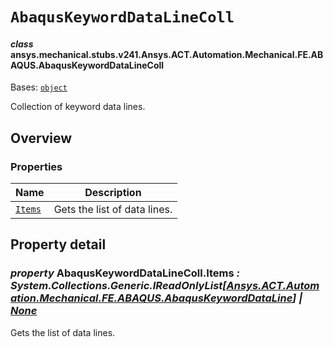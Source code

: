 # `AbaqusKeywordDataLineColl`

<a id="ansys.mechanical.stubs.v241.Ansys.ACT.Automation.Mechanical.FE.ABAQUS.AbaqusKeywordDataLineColl"></a>

#### *class* ansys.mechanical.stubs.v241.Ansys.ACT.Automation.Mechanical.FE.ABAQUS.AbaqusKeywordDataLineColl

Bases: [`object`](https://docs.python.org/3/library/functions.html#object)

Collection of keyword data lines.

<!-- !! processed by numpydoc !! -->

<a id="overview"></a>

## Overview

### Properties

| Name | Description |
|-----------------------------------------------------------------------------------------------------------------------------------------------|--------------------------------|
| [`Items`](#AbaqusKeywordDataLineColl.Items)   | Gets the list of data lines.   |

<a id="property-detail"></a>

## Property detail

<a id="AbaqusKeywordDataLineColl.Items"></a>

### *property* AbaqusKeywordDataLineColl.Items *: System.Collections.Generic.IReadOnlyList[[Ansys.ACT.Automation.Mechanical.FE.ABAQUS.AbaqusKeywordDataLine](AbaqusKeywordDataLine.md#ansys.mechanical.stubs.v241.Ansys.ACT.Automation.Mechanical.FE.ABAQUS.AbaqusKeywordDataLine)] | [None](https://docs.python.org/3/library/constants.html#None)*

Gets the list of data lines.

<!-- !! processed by numpydoc !! -->

